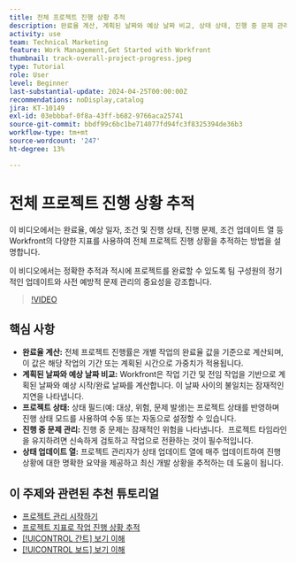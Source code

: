```yaml
---
title: 전체 프로젝트 진행 상황 추적
description: 완료율 계산, 계획된 날짜와 예상 날짜 비교, 상태 상태, 진행 중 문제 관리 및 주간 업데이트를 통해 Workfront에서 프로젝트 진행 상황을 추적하여 명확하고 시기 적절한 프로젝트 추적을 수행할 수 있습니다.
activity: use
team: Technical Marketing
feature: Work Management,Get Started with Workfront
thumbnail: track-overall-project-progress.jpeg
type: Tutorial
role: User
level: Beginner
last-substantial-update: 2024-04-25T00:00:00Z
recommendations: noDisplay,catalog
jira: KT-10149
exl-id: 03ebbbaf-0f8a-43ff-b682-9766aca25741
source-git-commit: bbdf99c6bc1be714077fd94fc3f8325394de36b3
workflow-type: tm+mt
source-wordcount: '247'
ht-degree: 13%

---
```


# 전체 프로젝트 진행 상황 추적

이 비디오에서는 완료율, 예상 일자, 조건 및 진행 상태, 진행 문제, 조건 업데이트 열 등 Workfront의 다양한 지표를 사용하여 전체 프로젝트 진행 상황을 추적하는 방법을 설명합니다.

이 비디오에서는 정확한 추적과 적시에 프로젝트를 완료할 수 있도록 팀 구성원의 정기적인 업데이트와 사전 예방적 문제 관리의 중요성을 강조합니다. &#x200B;

>[!VIDEO](https://video.tv.adobe.com/v/3447417/?quality=12&learn=on&enablevpops=1&captions=kor)

## 핵심 사항

* **완료율 계산:** 전체 프로젝트 진행률은 개별 작업의 완료율 값을 기준으로 계산되며, 이 값은 해당 작업의 기간 또는 계획된 시간으로 가중치가 적용됩니다. &#x200B;
* **계획된 날짜와 예상 날짜 비교:** Workfront은 작업 기간 및 전임 작업을 기반으로 계획된 날짜와 예상 시작/완료 날짜를 계산합니다. &#x200B; 이 날짜 사이의 불일치는 잠재적인 지연을 나타냅니다. &#x200B;
* **프로젝트 상태:** 상태 필드(예: 대상, 위험, 문제 발생)는 프로젝트 상태를 반영하며 진행 상태 모드를 사용하여 수동 또는 자동으로 설정할 수 있습니다. &#x200B;
* **진행 중 문제 관리:** 진행 중 문제는 잠재적인 위험을 나타냅니다. &#x200B; 프로젝트 타임라인을 유지하려면 신속하게 검토하고 작업으로 전환하는 것이 필수적입니다. &#x200B;
* **상태 업데이트 열:** 프로젝트 관리자가 상태 업데이트 열에 매주 업데이트하여 진행 상황에 대한 명확한 요약을 제공하고 최신 개발 상황을 추적하는 데 도움이 됩니다. &#x200B;


## 이 주제와 관련된 추천 튜토리얼

* [프로젝트 관리 시작하기](/help/manage-work/projects/getting-started-manage-a-project.md)
* [프로젝트 지표로 작업 진행 상황 추적](/help/manage-work/projects/track-work-progress-with-project-metrics.md)
* [[!UICONTROL 간트] 보기 이해](/help/manage-work/projects/understand-the-gantt-view.md)
* [[!UICONTROL 보드] 보기 이해](/help/manage-work/projects/understand-the-board-view.md)
